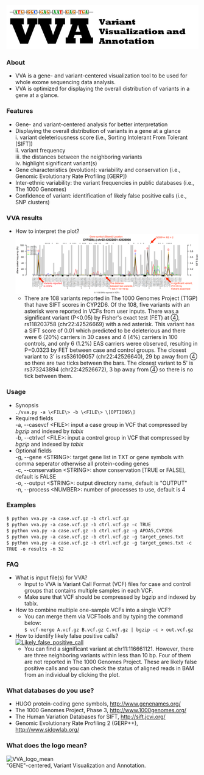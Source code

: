 ![VVA_banner](./imgs/VVA_banner.png)

### About
 * VVA is a gene- and variant-centered visualization tool to be used for whole exome sequencing data analysis.
 * VVA is optimized for displaying the overall distribution of variants in a gene at a glance.
 
### Features
 * Gene- and variant-centered analysis for better interpretation
 * Displaying the overall distribution of variants in a gene at a glance  
   i. variant deleteriousness score (i.e., Sorting Intolerant From Tolerant [SIFT])  
   ii. variant frequency  
   iii. the distances between the neighboring variants  
   iv. highlight significant variant(s)  
 * Gene characteristics (evolution): variability and conservation (i.e., Genomic Evolutionary Rate Profiling [GERP])
 * Inter-ethnic variability: the variant frequencies in public databases (i.e., The 1000 Genomes)
 * Confidence of variant: identification of likely false positive calls (i.e., SNP clusters)

### VVA results
 * How to interpret the plot?  
 [![VVA_plot](./imgs/CYP2D6_tip.png)](http://public.lootpiz.com/VVA/CYP2D6_tip.png)
   * There are 108 variants reported in The 1000 Genomes Project (T1GP) that have SIFT scores in CYP2D6. Of the 108, five variants with an asterisk were reported in VCFs from user inputs. There was a significant variant (P<0.05) by Fisher's exact test (FET) at ➃, rs118203758 (chr22:42526669) with a red asterisk. This variant has a SIFT score of 0.01 which predicted to be deleterious and there were 6 (20%) carriers in 30 cases and 4 (4%) carriers in 100 controls, and only 6 (1.2%) EAS carriers weree observed, resulting in P=0.0323 by FET between case and control groups. The closest variant to 3' is rs536109057 (chr22:42526640), 29 bp away from ➃ so there are two ticks between the bars. The closest variant to 5' is rs373243894 (chr22:42526672), 3 bp away from ➃ so there is no tick between them. 
   
### Usage
 * Synopsis  
 ```./vva.py -a \<FILE\> -b \<FILE\> \[OPTIONS\]```
 * Required fields  
   -a, --casevcf 	\<FILE\>: input a case group in VCF that compressed by _bgzip_ and indexed by _tabix_  
   -b, --ctrlvcf 	\<FILE\>: input a control group in VCF that compressed by _bgzip_ and indexed by _tabix_  
 * Optional fields  
   -g, --gene 	\<STRING\>: target gene list in TXT or gene symbols with comma seperator otherwise all protein-coding genes  
   -c, --conservation 	\<STRING\>: show conservation \[TRUE or FALSE\], default is FALSE  
   -o, --output 	\<STRING\>: output directory name, default is "OUTPUT"  
   -n, --process 	\<NUMBER\>: number of processes to use, default is 4  

### Examples
    $ python vva.py -a case.vcf.gz -b ctrl.vcf.gz
    $ python vva.py -a case.vcf.gz -b ctrl.vcf.gz -c TRUE
    $ python vva.py -a case.vcf.gz -b ctrl.vcf.gz -g APOA5,CYP2D6
    $ python vva.py -a case.vcf.gz -b ctrl.vcf.gz -g target_genes.txt
    $ python vva.py -a case.vcf.gz -b ctrl.vcf.gz -g target_genes.txt -c TRUE -o results -n 32
    
    
### FAQ
 * What is input file(s) for VVA?
   * Input to VVA is Variant Call Format (VCF) files for case and control groups that contains multiple samples in each VCF.
   * Make sure that VCF should be compressed by bgzip and indexed by tabix.
 * How to combine multiple one-sample VCFs into a single VCF?
   * You can merge them via VCFTools and by typing the command below:  
   ```$ vcf-merge A.vcf.gz B.vcf.gz C.vcf.gz | bgzip -c > out.vcf.gz```
 * How to identify likely false positive calls?  
   [![Likely_false_positive_call](./imgs/APOA5.png)](http://public.lootpiz.com/VVA/APOA5.html)  
   * You can find a significant variant at chr11:116661121. However, there are three neighboring variants within less than 10 bp. Four of them are not reported in The 1000 Genomes Project. These are likely false positive calls and you can check the status of aligned reads in BAM from an individual by clicking the plot.  
   
### What databases do you use?
 * HUGO protein-coding gene symbols, http://www.genenames.org/  
 * The 1000 Genomes Project, Phase 3, http://www.1000genomes.org/  
 * The Human Variation Databases for SIFT, http://sift.jcvi.org/  
 * Genomic Evolutionary Rate Profiling 2 (GERP++), http://www.sidowlab.org/
 
### What does the logo mean?
 ![VVA_logo_mean](./imgs/VVA_logo_meaning.png)  
 "GENE"-centered, Variant Visualization and Annotation. 
 
   

